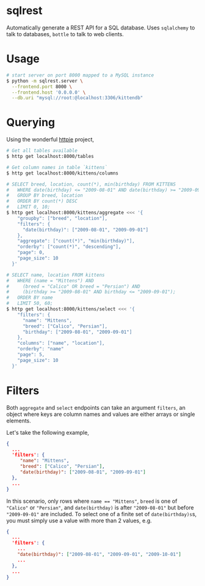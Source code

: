 sqlrest
=======

Automatically generate a REST API for a SQL database. Uses `sqlalchemy` to talk
to databases, `bottle` to talk to web clients.


Usage
=====

```bash
# start server on port 8000 mapped to a MySQL instance
$ python -m sqlrest.server \
  --frontend.port 8000 \
  --frontend.host '0.0.0.0' \
  --db.uri "mysql://root:@localhost:3306/kittendb"
```


Querying
========

Using the wonderful [httpie](https://github.com/jkbr/httpie) project,

```bash
# Get all tables available
$ http get localhost:8000/tables

# Get column names in table `kittens`
$ http get localhost:8000/kittens/columns

# SELECT breed, location, count(*), min(birthday) FROM KITTENS
#   WHERE date(birthday) <= "2009-08-01" AND date(birthday) >= "2009-09-01"
#   GROUP BY breed, location
#   ORDER BY count(*) DESC
#   LIMIT 0, 10;
$ http get localhost:8000/kittens/aggregate <<< '{
    "groupby": ["breed", "location"],
    "filters": {
      "date(birthday)": ["2009-08-01", "2009-09-01"]
    },
    "aggregate": ["count(*)", "min(birthday)"],
    "orderby": ["count(*)", "descending"],
    "page": 0,
    "page_size": 10
  }'

# SELECT name, location FROM kittens
#   WHERE (name = "Mittens") AND
#     (breed = "Calico" OR breed = "Persian") AND
#     (birthday >= "2009-08-01" AND birthday <= "2009-09-01");
#   ORDER BY name
#   LIMIT 50, 60;
$ http get localhost:8000/kittens/select <<< '{
    "filters": {
      "name": "Mittens",
      "breed": ["Calico", "Persian"],
      "birthday": ["2009-08-01", "2009-09-01"]
    },
    "columns": ["name", "location"],
    "orderby": "name"
    "page": 5,
    "page_size": 10
  }'
```

Filters
=======

Both `aggregate` and `select` endpoints can take an argument `filters`, an
object where keys are column names and values are either arrays or single
elements.

Let's take the following example,

```json
{
  ...
  'filters': {
     "name": "Mittens",
     "breed": ["Calico", "Persian"],
     "date(birthday)": ["2009-08-01", "2009-09-01"]
  },
  ...
}
```

In this scenario, only rows where `name == "Mittens"`, `breed` is one of
`"Calico"` or `"Persian"`, and `date(birthday)` is after `"2009-08-01"` but
before `"2009-09-01"` are included. To select one of a finite set of
`date(birthday)s`s, you must simply use a value with more than 2 values, e.g.
```json
{
  ...
  'filters': {
    ...
    "date(birthday)": ["2009-08-01", "2009-09-01", "2009-10-01"]
    ...
  },
  ...
}
```
